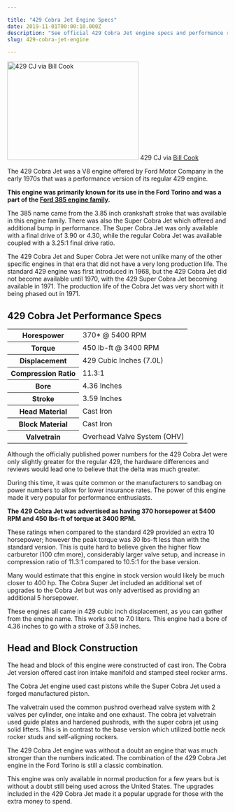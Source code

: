```yaml
---

title: "429 Cobra Jet Engine Specs"
date: 2019-11-01T00:00:10.000Z
description: "See official 429 Cobra Jet engine specs and performance ratings. This Ford 429 was advertised as having only 370 horsepower. Discover the real truth here."
slug: 429-cobra-jet-engine

---
```


<img class="size-medium wp-image-573" src="http://www.hcdmag.com/wp-content/uploads/429_cobra_jet_engine-300x225.jpg" alt="429 CJ via Bill Cook" width="300" height="225"> 
429 CJ via <a href="https://www.flickr.com/photos/bossmustang/4802801742/" target="_blank" rel="noopener noreferrer">Bill Cook</a>


The 429 Cobra Jet was a V8 engine offered by Ford Motor Company in the early 1970s that was a performance version of its regular 429 engine.

<strong>This engine was primarily known for its use in the Ford Torino and was a part of the <a href="http://en.wikipedia.org/wiki/Ford_385_engine" target="_blank" rel="noopener noreferrer">Ford 385 engine family</a>.</strong>

The 385 name came from the 3.85 inch crankshaft stroke that was available in this engine family. There was also the Super Cobra Jet which offered and additional bump in performance. The Super Cobra Jet was only available with a final drive of 3.90 or 4.30, while the regular Cobra Jet was available coupled with a 3.25:1 final drive ratio.

The 429 Cobra Jet and Super Cobra Jet were not unlike many of the other specific engines in that era that did not have a very long production life. The standard 429 engine was first introduced in 1968, but the 429 Cobra Jet did not become available until 1970, with the 429 Super Cobra Jet becoming available in 1971. The production life of the Cobra Jet was very short with it being phased out in 1971.

<h2>429 Cobra Jet Performance Specs</h2>
<table class="specsleft">
<tbody>
<tr>
<th>Horespower</th>
<td>370* @ 5400 RPM</td>
</tr>
<tr>
<th>Torque</th>
<td>450 lb-ft @ 3400 RPM</td>
</tr>
<tr>
<th>Displacement</th>
<td>429 Cubic Inches (7.0L)</td>
</tr>
<tr>
<th>Compression Ratio</th>
<td>11.3:1</td>
</tr>
<tr>
<th>Bore</th>
<td>4.36 Inches</td>
</tr>
<tr>
<th>Stroke</th>
<td>3.59 Inches</td>
</tr>
<tr>
<th>Head Material</th>
<td>Cast Iron</td>
</tr>
<tr>
<th>Block Material</th>
<td>Cast Iron</td>
</tr>
<tr>
<th>Valvetrain</th>
<td>Overhead Valve System (OHV)</td>
</tr>
</tbody>
</table>

Although the officially published power numbers for the 429 Cobra Jet were only slightly greater for the regular 429, the hardware differences and reviews would lead one to believe that the delta was much greater.

During this time, it was quite common or the manufacturers to sandbag on power numbers to allow for lower insurance rates. The power of this engine made it very popular for performance enthusiasts.

<strong>The 429 Cobra Jet was advertised as having 370 horsepower at 5400 RPM and 450 lbs-ft of torque at 3400 RPM.</strong>

These ratings when compared to the standard 429 provided an extra 10 horsepower; however the peak torque was 30 lbs-ft less than with the standard version. This is quite hard to believe given the higher flow carburetor (100 cfm more), considerably larger valve setup, and increase in compression ratio of 11.3:1 compared to 10.5:1 for the base version.

Many would estimate that this engine in stock version would likely be much closer to 400 hp. The Cobra Super Jet included an additional set of upgrades to the Cobra Jet but was only advertised as providing an additional 5 horsepower.

These engines all came in 429 cubic inch displacement, as you can gather from the engine name. This works out to 7.0 liters. This engine had a bore of 4.36 inches to go with a stroke of 3.59 inches.

<h2>Head and Block Construction</h2>
The head and block of this engine were constructed of cast iron. The Cobra Jet version offered cast iron intake manifold and stamped steel rocker arms.

The Cobra Jet engine used cast pistons while the Super Cobra Jet used a forged manufactured piston.

The valvetrain used the common pushrod overhead valve system with 2 valves per cylinder, one intake and one exhaust. The cobra jet valvetrain used guide plates and hardened pushrods, with the super cobra jet using solid lifters. This is in contrast to the base version which utilized bottle neck rocker studs and self-aligning rockers.

The 429 Cobra Jet engine was without a doubt an engine that was much stronger than the numbers indicated. The combination of the 429 Cobra Jet engine in the Ford Torino is still a classic combination.

This engine was only available in normal production for a few years but is without a doubt still being used across the United States. The upgrades included in the 429 Cobra Jet made it a popular upgrade for those with the extra money to spend.